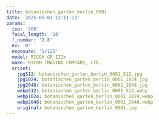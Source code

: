 ```yaml
---
title: botanischen_garten_berlin_0001
date: '2025-05-01 12:11:13'
params:
  iso: '200'
  focal_length: '26'
  f_number: '2.8'
  ev: '0'
  exposure: '1/125'
  model: RICOH GR IIIx
  make: RICOH IMAGING COMPANY, LTD.
  srcset:
    jpg512: botanischen_garten_berlin_0001_512.jpg
    jpg1024: botanischen_garten_berlin_0001_1024.jpg
    jpg2048: botanischen_garten_berlin_0001_2048.jpg
    webp512: botanischen_garten_berlin_0001_512.webp
    webp1024: botanischen_garten_berlin_0001_1024.webp
    webp2048: botanischen_garten_berlin_0001_2048.webp
    original: botanischen_garten_berlin_0001.jpg
---
```

